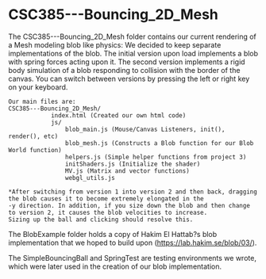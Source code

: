 # CSC385---Bouncing_2D_Mesh

The CSC385---Bouncing_2D_Mesh folder contains our current rendering of a Mesh modeling blob like physics:
	We decided to keep separate implementations of the blob. The initial version upon load implements a blob with spring forces acting upon it. The second version implements a rigid body simulation of a blob responding to collision with the border of the canvas. You can switch between versions by pressing the left or right key on your keyboard. 
	
	Our main files are:
	CSC385---Bouncing_2D_Mesh/
        		index.html (Created our own html code)
        		js/	
        			blob_main.js (Mouse/Canvas Listeners, init(), render(), etc)
        			blob_mesh.js (Constructs a Blob function for our Blob World function)
        			helpers.js (Simple helper functions from project 3)
        			initShaders.js (Initialize the shader)
        			MV.js (Matrix and vector functions)
        			webgl_utils.js 
	
	*After switching from version 1 into version 2 and then back, dragging the blob causes it to become extremely elongated in the 
	-y direction. In addition, if you size down the blob and then change to version 2, it causes the blob velocities to increase.
	Sizing up the ball and clicking should resolve this.
	

The BlobExample folder holds a copy of Hakim El Hattab?s blob implementation that we hoped to build upon (https://lab.hakim.se/blob/03/).

The SimpleBouncingBall and SpringTest are testing environments we wrote, which were later used in the creation of our blob implementation.


